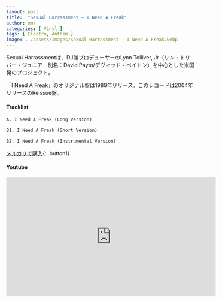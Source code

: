 ```yaml
---
layout: post
title:  "Sexual Harrassment – I Need A Freak"
author: mmr
categories: [ Vinyl ]
tags: [ Electro, Anthem ]
image: ../assets/images/Sexual Harrassment – I Need A Freak.webp
---
```


Sexual Harrassmentは、DJ兼プロデューサーのLynn Tolliver, Jr（リン・トリバー・ジュニア　別名：David Payto/デヴィッド・ペイトン）を中心とした米国発のプロジェクト。

「I Need A Freak」のオリジナル盤は1989年リリース。このレコードは2004年リリースのReissue盤。

#### Tracklist
```md
A. I Need A Freak (Long Version)

B1. I Need A Freak (Short Version)

B2. I Need A Freak (Instrumental Version)
```

[メルカリで購入](https://jp.mercari.com/item/m91285110747?afid=6142608987){: .button1}

#### Youtube
<iframe width="560" height="315" src="https://www.youtube.com/embed/xnNNY2TD8s8?si=xZ0-FH8b4bHqvvgZ" title="YouTube video player" frameborder="0" allow="accelerometer; autoplay; clipboard-write; encrypted-media; gyroscope; picture-in-picture; web-share" referrerpolicy="strict-origin-when-cross-origin" allowfullscreen></iframe>
